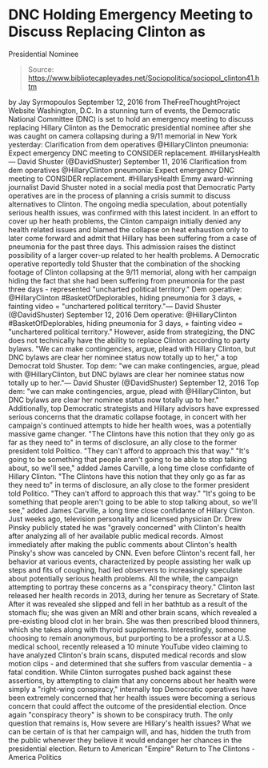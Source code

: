 # DNC Holding Emergency Meeting to Discuss Replacing Clinton as 
Presidential Nominee

> Source: https://www.bibliotecapleyades.net/Sociopolitica/sociopol_clinton41.htm

by Jay Syrmopoulos September 12, 2016 from TheFreeThoughtProject Website
Washington, D.C.
In a stunning turn of events, the Democratic National Committee (DNC) is set to hold an emergency meeting to discuss replacing Hillary Clinton as the Democratic presidential nominee after she was caught on camera collapsing during a 9/11 memorial in New York yesterday:
Clarification from dem operatives @HillaryClinton pneumonia: Expect emergency DNC meeting to CONSIDER replacement. #HillarysHealth— David Shuster (@DavidShuster) September 11, 2016
Clarification from dem operatives @HillaryClinton pneumonia: Expect emergency DNC meeting to CONSIDER replacement. #HillarysHealth
Emmy award-winning journalist David Shuster noted in a social media post that Democratic Party operatives are in the process of planning a crisis summit to discuss alternatives to Clinton.
The ongoing media speculation, about potentially serious health issues, was confirmed with this latest incident.
In an effort to cover up her heath problems, the Clinton campaign initially denied any health related issues and blamed the collapse on heat exhaustion only to later come forward and admit that Hillary has been suffering from a case of pneumonia for the past three days.
This admission raises the distinct possibility of a larger cover-up related to her health problems.
A Democratic operative reportedly told Shuster that the combination of the shocking footage of Clinton collapsing at the 9/11 memorial, along with her campaign hiding the fact that she had been suffering from pneumonia for the past three days - represented "uncharted political territory."
Dem operative: @HillaryClinton #BasketOfDeplorables, hiding pneumonia for 3 days, + fainting video = "unchartered political territory."— David Shuster (@DavidShuster) September 12, 2016
Dem operative: @HillaryClinton #BasketOfDeplorables, hiding pneumonia for 3 days, + fainting video = "unchartered political territory."
However, aside from strategizing, the DNC does not technically have the ability to replace Clinton according to party bylaws.
"We can make contingencies, argue, plead with Hillary Clinton, but DNC bylaws are clear her nominee status now totally up to her," a top Democrat told Shuster.
Top dem: "we can make contingencies, argue, plead with @HillaryClinton, but DNC bylaws are clear her nominee status now totally up to her."— David Shuster (@DavidShuster) September 12, 2016
Top dem: "we can make contingencies, argue, plead with @HillaryClinton, but DNC bylaws are clear her nominee status now totally up to her."
Additionally, top Democratic strategists and Hillary advisors have expressed serious concerns that the dramatic collapse footage, in concert with her campaign's continued attempts to hide her health woes, was a potentially massive game changer.
"The Clintons have this notion that they only go as far as they need to" in terms of disclosure, an ally close to the former president told Politico. "They can't afford to approach this that way." "It's going to be something that people aren't going to be able to stop talking about, so we'll see," added James Carville, a long time close confidante of Hillary Clinton.
"The Clintons have this notion that they only go as far as they need to" in terms of disclosure, an ally close to the former president told Politico.
"They can't afford to approach this that way."
"It's going to be something that people aren't going to be able to stop talking about, so we'll see," added James Carville, a long time close confidante of Hillary Clinton.
Just weeks ago, television personality and licensed physician Dr. Drew Pinsky publicly stated he was "gravely concerned" with Clinton's health after analyzing all of her available public medical records.
Almost immediately after making the public comments about Clinton's health Pinsky's show was canceled by CNN.
Even before Clinton's recent fall, her behavior at various events, characterized by people assisting her walk up steps and fits of coughing, had led observers to increasingly speculate about potentially serious health problems. All the while, the campaign attempting to portray these concerns as a "conspiracy theory."
Clinton last released her health records in 2013, during her tenure as Secretary of State.
After it was revealed she slipped and fell in her bathtub as a result of the stomach flu; she was given an MRI and other brain scans, which revealed a pre-existing blood clot in her brain.
She was then prescribed blood thinners, which she takes along with thyroid supplements.
Interestingly, someone choosing to remain anonymous, but purporting to be a professor at a U.S. medical school, recently released a 10 minute YouTube video claiming to have analyzed Clinton's brain scans, disputed medical records and slow motion clips - and determined that she suffers from vascular dementia - a fatal condition.
While Clinton surrogates pushed back against these assertions, by attempting to claim that any concerns about her health were simply a "right-wing conspiracy," internally top Democratic operatives have been extremely concerned that her health issues were becoming a serious concern that could affect the outcome of the presidential election.
Once again "conspiracy theory" is shown to be conspiracy truth.
The only question that remains is,
How severe are Hillary's health issues?
What we can be certain of is that her campaign will, and has, hidden the truth from the public whenever they believe it would endanger her chances in the presidential election.
Return to American "Empire"
Return to The Clintons - America Politics

